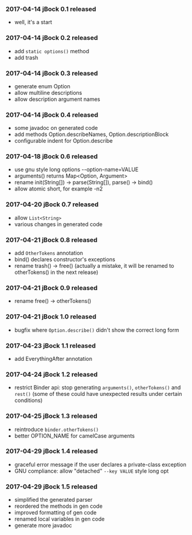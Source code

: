### 2017-04-14 jBock 0.1 released

* well, it's a start

### 2017-04-14 jBock 0.2 released

* add `static options()` method
* add trash

### 2017-04-14 jBock 0.3 released

* generate enum Option
* allow multiline descriptions
* allow description argument names

### 2017-04-14 jBock 0.4 released

* some javadoc on generated code
* add methods Option.describeNames, Option.descriptionBlock
* configurable indent for Option.describe

### 2017-04-18 jBock 0.6 released

* use gnu style long options --option-name=VALUE
* arguments() returns Map<Option, Argument>
* rename init(String[]) -> parse(String[]), parse() -> bind()
* allow atomic short, for example -n2

### 2017-04-20 jBock 0.7 released

* allow `List<String>`
* various changes in generated code

### 2017-04-21 jBock 0.8 released

* add `OtherTokens` annotation
* bind() declares constructor's exceptions
* rename trash() -> free() (actually a mistake, it will be renamed to otherTokens() in the next release)

### 2017-04-21 jBock 0.9 released

* rename free() -> otherTokens()

### 2017-04-21 jBock 1.0 released

* bugfix where `Option.describe()` didn't show the correct long form

### 2017-04-23 jBock 1.1 released

* add EverythingAfter annotation

### 2017-04-24 jBock 1.2 released

* restrict Binder api: stop generating `arguments()`, `otherTokens()` and `rest()` 
  (some of these could have unexpected results under certain conditions)

### 2017-04-25 jBock 1.3 released

* reintroduce `binder.otherTokens()`
* better OPTION_NAME for camelCase arguments

### 2017-04-29 jBock 1.4 released

* graceful error message if the user declares a private-class exception
* GNU compliance: allow "detached" `--key VALUE` style long opt

### 2017-04-29 jBock 1.5 released

* simplified the generated parser
* reordered the methods in gen code
* improved formatting of gen code
* renamed local variables in gen code
* generate more javadoc
